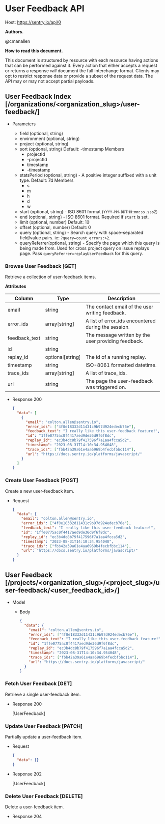 # User Feedback API

Host: https://sentry.io/api/0

**Authors.**

@cmanallen

**How to read this document.**

This document is structured by resource with each resource having actions that can be performed against it. Every action that either accepts a request or returns a response _will_ document the full interchange format. Clients may opt to restrict response data or provide a subset of the request data. The API may or may not accept partial payloads.

## User Feedback Index [/organizations/<organization_slug>/user-feedback/]

- Parameters

  - field (optional, string)
  - environment (optional, string)
  - project (optional, string)
  - sort (optional, string)
    Default: -timestamp
    Members
    - projectId
    - -projectId
    - timestamp
    - -timestamp
  - statsPeriod (optional, string) - A positive integer suffixed with a unit type.
    Default: 7d
    Members
    - s
    - m
    - h
    - d
    - w
  - start (optional, string) - ISO 8601 format (`YYYY-MM-DDTHH:mm:ss.sssZ`)
  - end (optional, string) - ISO 8601 format. Required if `start` is set.
  - limit (optional, number)
    Default: 10
  - offset (optional, number)
    Default: 0
  - query (optional, string) - Search query with space-separated field/value pairs. ie: `?query=count_errors:>2`.
  - queryReferrer(optional, string) - Specify the page which this query is being made from. Used for cross project query on issue replays page. Pass `queryReferrer=replayUserFeedback` for this query.

### Browse User Feedback [GET]

Retrieve a collection of user-feedback items.

**Attributes**

| Column        | Type             | Description                                         |
| ------------- | ---------------- | --------------------------------------------------- |
| email         | string           | The contact email of the user writing feedback.     |
| error_ids     | array[string]    | A list of error_ids encountered during the session. |
| feedback_text | string           | The message written by the user providing feedback. |
| id            | string           |                                                     |
| replay_id     | optional[string] | The id of a running replay.                         |
| timestamp     | string           | ISO-8061 formatted datetime.                        |
| trace_ids     | array[string]    | A list of trace_ids.                                |
| url           | string           | The page the user-feedback was triggered on.        |

- Response 200

  ```json
  {
    "data": [
      {
        "email": "colton.allen@sentry.io",
        "error_ids": ["4f0e18332d11431c9b97d924edecb76e"],
        "feedback_text": "I really like this user-feedback feature!",
        "id": "1ffe0775ac0f4417aed9de36d9f6f8dc",
        "replay_id": "ec3b4dc8b79f417596f7a1aa4fcca5d2",
        "timestamp": "2023-08-31T14:10:34.954048",
        "trace_ids": ["fbb42a39a61e4aa6969b4fecbfbbc114"],
        "url": "https://docs.sentry.io/platforms/javascript/"
      }
    ]
  }
  ```

### Create User Feedback [POST]

Create a new user-feedback item.

- Request

  ```json
  {
    "data": {
      "email": "colton.allen@sentry.io",
      "error_ids": ["4f0e18332d11431c9b97d924edecb76e"],
      "feedback_text": "I really like this user-feedback feature!",
      "id": "1ffe0775ac0f4417aed9de36d9f6f8dc",
      "replay_id": "ec3b4dc8b79f417596f7a1aa4fcca5d2",
      "timestamp": "2023-08-31T14:10:34.954048",
      "trace_ids": ["fbb42a39a61e4aa6969b4fecbfbbc114"],
      "url": "https://docs.sentry.io/platforms/javascript/"
    }
  }
  ```

## User Feedback [/projects/<organization_slug>/<project_slug>/user-feedback/<user_feedback_id>/]

- Model

  - Body

    ```json
    {
      "data": {
        "email": "colton.allen@sentry.io",
        "error_ids": ["4f0e18332d11431c9b97d924edecb76e"],
        "feedback_text": "I really like this user-feedback feature!",
        "id": "1ffe0775ac0f4417aed9de36d9f6f8dc",
        "replay_id": "ec3b4dc8b79f417596f7a1aa4fcca5d2",
        "timestamp": "2023-08-31T14:10:34.954048",
        "trace_ids": ["fbb42a39a61e4aa6969b4fecbfbbc114"],
        "url": "https://docs.sentry.io/platforms/javascript/"
      }
    }
    ```

### Fetch User Feedback [GET]

Retrieve a single user-feedback item.

- Response 200

  [UserFeedback]

### Update User Feedback [PATCH]

Partially update a user-feedback item.

- Request

  ```json
  {
    "data": {}
  }
  ```

- Response 202

  [UserFeedback]

### Delete User Feedback [DELETE]

Delete a user-feedback item.

- Response 204
